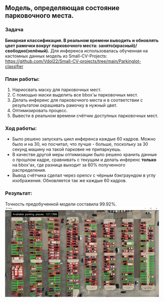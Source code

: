 ## Модель, определяющая состояние парковочного места.

### Задача
**Бинарная классификация. В реальном времени выводить и обновлять цвет рамочки вокруг парковочного места: занято(красный)/свободно(зелёный).** Для инференса использовалась обученная на кастомных данных модель из Small-CV-Projects: https://github.com/Vdol22/Small-CV-projects/tree/main/Parkinglot-classifier

### План работы:
1. Нариосвать маску для парковочных мест.
2. С помощью маски выделить все bbox'ы парковочных мест.
3. Делать инференс для парковочного места и в соответствии с результатом окрашивать рамочку в нужный цвет.
4. Оптимизировать процесс.
5. Вывести в реальном времени счётчик доступных парковочных мест.

### Ход работы:
- Было решено запускать цикл инференса каждые 60 кадров. Можно было и на 30, но посчитал, что лучше - больше, поскольку за 30 секунд машину на такой парковке не припаркуешь.
- В качестве другой меры оптимизации было решено хранить данные о прошлом кадре, сравнивать с текущим и делать инференс **только** на bbox'ах, где разница выходит за 60% полученного распределения. 
- Вывод счётчика сделал через opencv с чёрным бэкграундом в углу изображения. Обновляется так же каждые 60 кадров.

### Результат:
Точность предобученной модели составила 99.92%.
![Result](result.png)

